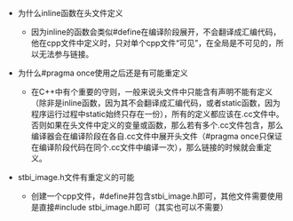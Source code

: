 - 为什么inline函数在头文件定义
  - 因为inline的函数会类似#define在编译阶段展开，不会翻译成汇编代码，他在cpp文件中定义时，只对单个cpp文件“可见”，在全局是不可见的，所以无法参与链接。

- 为什么#pragma once使用之后还是有可能重定义
  - 在C++中有个重要的守则，一般来说头文件中只能含有声明不能有定义（除非是inline函数，因为其不会翻译成汇编代码，或者static函数，因为程序运行过程中static始终只存在一份），所有的定义都应该在.cc文件中。否则如果在头文件中定义的变量或函数，那么若有多个.cc文件包含，那么编译器会在编译阶段在各自.cc文件中展开头文件（#pragma once只保证在编译阶段代码在同个.cc文件中编译一次），那么链接的时候就会重定义。

- stbi_image.h文件有重定义的可能
  - 创建一个cpp文件，#define并包含stbi_image.h即可，其他文件需要使用是直接#include stbi_image.h即可（其实也可以不需要）